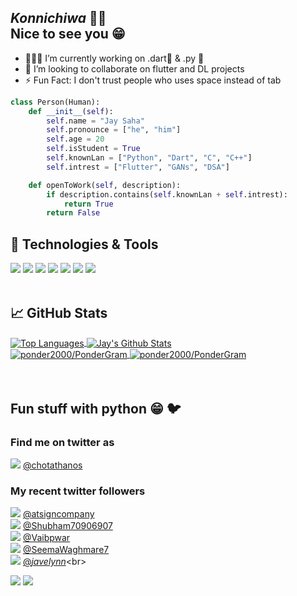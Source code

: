 ## _Konnichiwa_ 🙏🏻 <br>Nice to see you 😁

- 👨🏻‍💻 I’m currently working on .dart💙 & .py 🐍
- 🤝 I’m looking to collaborate on flutter and DL projects
- ⚡ Fun Fact: I don't trust people who uses space instead of tab

```py
class Person(Human):
    def __init__(self):
        self.name = "Jay Saha"
        self.pronounce = ["he", "him"]
        self.age = 20
        self.isStudent = True
        self.knownLan = ["Python", "Dart", "C", "C++"]
        self.intrest = ["Flutter", "GANs", "DSA"]

    def openToWork(self, description):
        if description.contains(self.knownLan + self.intrest):
            return True
        return False
```

## 🔧 Technologies & Tools

![](https://img.shields.io/badge/|-Python-informational?style=flat&logo=python&logoColor=white&color=3776AB)
![](https://img.shields.io/badge/|-C++-informational?style=flat&logo=c%2B%2B&logoColor=white&color=00599C)
![](https://img.shields.io/badge/|-C-informational?style=flat&logo=c&logoColor=white&color=A8B9CC)
![](https://img.shields.io/badge/|-Git-informational?style=flat&logo=git&logoColor=white&color=F05032)
![](https://img.shields.io/badge/|-Flutter-informational?style=flat&logo=flutter&logoColor=white&color=02569B)
![](https://img.shields.io/badge/|-Dart-informational?style=flat&logo=dart&logoColor=white&color=0175C2)
![](https://img.shields.io/badge/|-Jupyter-informational?style=flat&logo=jupyter&logoColor=white&color=F37626)
<br><br>

## &#x1f4c8; GitHub Stats

<a href="https://github.com/ponder2000/ponder2000">
  <img align="center" src="https://github-readme-stats.vercel.app/api/top-langs/?username=ponder2000&hide= jupyter+notebook&theme=radical0" alt="Top Languages" />
</a>
<a href="https://github.com/ponder2000/ponder2000">
  <img align="center" src="https://github-readme-stats.vercel.app/api?username=ponder2000&show_icons=true&line_height=27&count_private=true&theme=radical0" alt="Jay's Github Stats" />
</a>
<br>
<a href="https://github.com/ponder2000/PonderGram">
  <img align="center" src="https://github-readme-stats.vercel.app/api/pin/?username=ponder2000&repo=PonderGram&theme=radical0" alt = "ponder2000/PonderGram" />
</a>
<a href="https://github.com/ponder2000/whatsapp-dm">
  <img align="center" src="https://github-readme-stats.vercel.app/api/pin/?username=ponder2000&repo=whatsapp-dm&theme=radical0" alt = "ponder2000/PonderGram" />
</a>
<br>
<!-- <a href="https://github.com/ponder2000/ponder2000">
  <img align="center" src="https://github-readme-stats.vercel.app/api/wakatime?username=ponder2000&theme=radical0" alt="WakeTime Week Stats" />
</a> -->
<br><br>

## Fun stuff with python 😁 🐦 
 ### Find me on twitter as 
 ![](http://pbs.twimg.com/profile_images/1342377555756609536/H62Er1qs_normal.jpg) [@chotathanos](https://twitter.com/chotathanos)<br> 
 ### My recent twitter followers 
 ![](http://pbs.twimg.com/profile_images/1311731479454646272/9XcppL4p_normal.jpg) [@atsigncompany](https://twitter.com/atsigncompany)<br>![](http://pbs.twimg.com/profile_images/1344924494423461888/QojxKFLu_normal.jpg) [@Shubham70906907](https://twitter.com/Shubham70906907)<br>![](http://pbs.twimg.com/profile_images/1265269578327887877/jZ0ncnMD_normal.jpg) [@Vaibpwar](https://twitter.com/Vaibpwar)<br>![](http://pbs.twimg.com/profile_images/1336626855399440384/2pgFT6MM_normal.jpg) [@SeemaWaghmare7](https://twitter.com/SeemaWaghmare7)<br>![](http://pbs.twimg.com/profile_images/1270808573136822272/ErTPULYY_normal.png) [@_javelynn_](https://twitter.com/_javelynn_)<br> 

![](https://visitor-badge.laobi.icu/badge?page_id=ponder2000)
![](https://img.shields.io/github/followers/ponder2000?label=Followers&style=social)